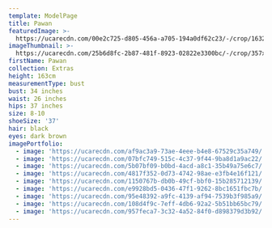 ```yaml
---
template: ModelPage
title: Pawan
featuredImage: >-
  https://ucarecdn.com/00e2c725-d805-456a-a705-194a0df62c23/-/crop/1632x919/0,306/-/preview/
imageThumbnail: >-
  https://ucarecdn.com/25b6d8fc-2b87-481f-8923-02822e3300bc/-/crop/357x442/17,72/-/preview/
firstName: Pawan
collection: Extras
height: 163cm
measurementType: bust
bust: 34 inches
waist: 26 inches
hips: 37 inches
size: 8-10
shoeSize: '37'
hair: black
eyes: dark brown
imagePortfolio:
  - image: 'https://ucarecdn.com/af9ac3a9-73ae-4eee-b4e8-67529c35a749/'
  - image: 'https://ucarecdn.com/07bfc749-515c-4c37-9f44-9ba8d1a9ac22/'
  - image: 'https://ucarecdn.com/5b07bf09-b0bd-4acd-a8c1-35b49a75e6c7/'
  - image: 'https://ucarecdn.com/4817f352-0d73-4742-98ae-e3fb4e16f121/'
  - image: 'https://ucarecdn.com/1150767b-db0b-49cf-bbf0-15b285712139/'
  - image: 'https://ucarecdn.com/e9928bd5-0436-47f1-9262-8bc1651fbc7b/'
  - image: 'https://ucarecdn.com/95e48392-a9fc-4139-af94-7539b3f985a9/'
  - image: 'https://ucarecdn.com/108d4f9c-7eff-4db6-92a2-5b51bb65bc79/'
  - image: 'https://ucarecdn.com/957feca7-3c32-4a52-84f0-d898379d3b92/'
---
```


